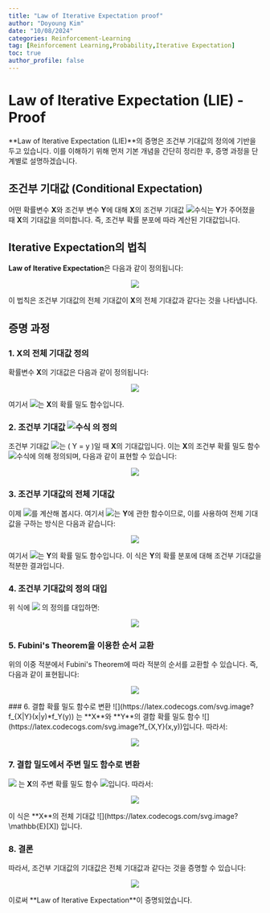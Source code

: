 ```yaml
---
title: "Law of Iterative Expectation proof"
author: "Doyoung Kim"
date: "10/08/2024"
categories: Reinforcement-Learning
tag: [Reinforcement Learning,Probability,Iterative Expectation] 
toc: true
author_profile: false
---
```

# Law of Iterative Expectation (LIE) - Proof

**Law of Iterative Expectation (LIE)**의 증명은 조건부 기대값의 정의에 기반을 두고 있습니다. 이를 이해하기 위해 먼저 기본 개념을 간단히 정리한 후, 증명 과정을 단계별로 설명하겠습니다.

<!-- ## 조건부 기대값 (Conditional Expectation)
어떤 확률변수 **X**와 조건부 변수 **Y**에 대해 **X**의 조건부 기대값 \(\mathbb{E}[X | Y]\)는 **Y**가 주어졌을 때 **X**의 기대값을 의미합니다. 즉, 조건부 확률 분포에 따라 계산된 기대값입니다. -->

## 조건부 기대값 (Conditional Expectation)
어떤 확률변수 **X**와 조건부 변수 **Y**에 대해 **X**의 조건부 기대값 ![수식](https://latex.codecogs.com/png.latex?\mathbb{E}[X|Y])는 **Y**가 주어졌을 때 **X**의 기대값을 의미합니다. 즉, 조건부 확률 분포에 따라 계산된 기대값입니다.

## Iterative Expectation의 법칙
**Law of Iterative Expectation**은 다음과 같이 정의됩니다:

<p align="center">
  <img src="https://latex.codecogs.com/svg.image?\mathbb{E}[X]=\mathbb{E}[\mathbb{E}[X|Y]]" />
</p>

이 법칙은 조건부 기대값의 전체 기대값이 **X**의 전체 기대값과 같다는 것을 나타냅니다.

## 증명 과정

### 1. **X**의 전체 기대값 정의
확률변수 **X**의 기대값은 다음과 같이 정의됩니다:

<!-- $$
\mathbb{E}[X] = \int_{-\infty}^{\infty} x f_X(x) \, dx
$$ -->
<p align="center">
  <img src="https://latex.codecogs.com/svg.image?\mathbb{E}[X]=\int_{-\infty}^{\infty}x%20f_X(x)\,dx" />
</p>

여기서 ![](https://latex.codecogs.com/svg.image?f_X(x))는 **X**의 확률 밀도 함수입니다.

### 2. 조건부 기대값 ![수식](https://latex.codecogs.com/png.latex?\mathbb{E}[X|Y]) 의 정의
조건부 기대값 ![](https://latex.codecogs.com/svg.image?\mathbb{E}[X|Y=y])는 \( Y = y \)일 때 **X**의 기대값입니다. 이는 **X**의 조건부 확률 밀도 함수 ![수식](https://latex.codecogs.com/svg.image?f_{X|Y}(x\mid%20y))에 의해 정의되며, 다음과 같이 표현할 수 있습니다:

<!-- $$
\mathbb{E}[X | Y = y] = \int_{-\infty}^{\infty} x f_{X|Y}(x | y) \, dx
$$ -->
<p align="center">
  <img src="https://latex.codecogs.com/svg.image?\[\mathbb{E}[X|Y=y]=\int_{-\infty}^{\infty}x%20f_{X|Y}(x|y)\,dx\]" />
</p>

### 3. 조건부 기대값의 전체 기대값
이제 ![](https://latex.codecogs.com/svg.image?\mathbb{E}[\mathbb{E}[X|Y]])를 계산해 봅시다. 여기서 ![](https://latex.codecogs.com/svg.image?\mathbb{E}[X|Y])는 **Y**에 관한 함수이므로, 이를 사용하여 전체 기대값을 구하는 방식은 다음과 같습니다:

<p align="center">
  <img src="https://latex.codecogs.com/svg.image?\mathbb{E}[\mathbb{E}[X|Y]]=\int_{-\infty}^{\infty}\mathbb{E}[X|Y=y]f_Y(y)\,dy" />
</p>

여기서 ![](https://latex.codecogs.com/svg.image?f_Y(y))는 **Y**의 확률 밀도 함수입니다. 이 식은 **Y**의 확률 분포에 대해 조건부 기대값을 적분한 결과입니다.

### 4. 조건부 기대값의 정의 대입
위 식에 ![](https://latex.codecogs.com/svg.image?\mathbb{E}[X|Y=y]) 의 정의를 대입하면:

<p align="center">
  <img src="https://latex.codecogs.com/svg.image?\mathbb{E}[\mathbb{E}[X|Y]]=\int_{-\infty}^{\infty}\left(\int_{-\infty}^{\infty}x%20f_{X|Y}(x|y)\,dx\right)f_Y(y)\,dy" />
</p>

### 5. Fubini's Theorem을 이용한 순서 교환
위의 이중 적분에서 Fubini's Theorem에 따라 적분의 순서를 교환할 수 있습니다. 즉, 다음과 같이 표현됩니다:

<p align="center">
  <img src="https://latex.codecogs.com/svg.image?\mathbb{E}[\mathbb{E}[X|Y]]=\int_{-\infty}^{\infty}x\left(\int_{-\infty}^{\infty}f_{X|Y}(x|y)f_Y(y)\,dy\right)\,dx" />
</p>
### 6. 결합 확률 밀도 함수로 변환
![](https://latex.codecogs.com/svg.image?f_{X|Y}(x|y)*f_Y(y)) 는 **X**와 **Y**의 결합 확률 밀도 함수 ![](https://latex.codecogs.com/svg.image?f_{X,Y}(x,y))입니다. 따라서:

<p align="center">
  <img src="https://latex.codecogs.com/svg.image?\mathbb{E}[\mathbb{E}[X|Y]]=\int_{-\infty}^{\infty}x\left(\int_{-\infty}^{\infty}f_{X,Y}(x,y)\,dy\right)\,dx" />
</p>


### 7. 결합 밀도에서 주변 밀도 함수로 변환
![](https://latex.codecogs.com/svg.image?\int_{-\infty}^{\infty}f_{X,Y}(x,y),dy) 는 **X**의 주변 확률 밀도 함수 ![](https://latex.codecogs.com/svg.image?f_X(x))입니다. 따라서:

<p align="center">
  <img src="https://latex.codecogs.com/svg.image?\mathbb{E}[\mathbb{E}[X|Y]]=\int_{-\infty}^{\infty}x%20f_X(x)\,dx" />
</p>
이 식은 **X**의 전체 기대값 ![](https://latex.codecogs.com/svg.image?\mathbb{E}[X]) 입니다.

### 8. 결론
따라서, 조건부 기대값의 기대값은 전체 기대값과 같다는 것을 증명할 수 있습니다:

<p align="center">
  <img src="https://latex.codecogs.com/svg.image?\mathbb{E}[\mathbb{E}[X|Y]]=\mathbb{E}[X]" />
</p>
이로써 **Law of Iterative Expectation**이 증명되었습니다.
